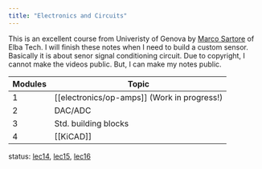 ```yaml
---
title: "Electronics and Circuits"
---
```





This is an excellent course from Univeristy of Genova by [Marco Sartore](https://www.elbatech.com/aboutus.html) of Elba Tech. I will finish these notes when I need to build a custom sensor.  Basically it is about senor signal conditioning circuit. Due to copyright, I cannot make the videos public. But, I can make my notes public.

| Modules | Topic                                       |
| ------- | ------------------------------------------- |
| 1       | [[electronics/op-amps]] (Work in progress!) | 
| 2       | DAC/ADC                                     |
| 3       | Std. building blocks                        |
| 4       | [[KiCAD]]                                   |

status: [lec14](https://youtu.be/Olmd14AKmx4), [lec15](https://www.youtube.com/watch?v=rjSnztlsgn8), [lec16](https://www.youtube.com/watch?v=obVsXB6gpQ4&feature=youtu.be)








<script defer src="https://cdn.commento.io/js/commento.js"></script>
<div id="commento"></div>
